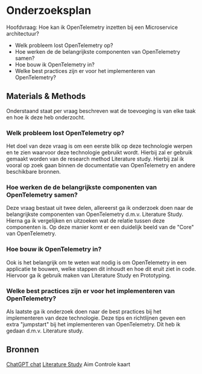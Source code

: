 # Onderzoeksplan

Hoofdvraag: Hoe kan ik OpenTelemetry inzetten bij een Microservice architectuur?

- Welk probleem lost OpenTelemetry op?
- Hoe werken de de belangrijkste componenten van OpenTelemetry samen?
- Hoe bouw ik OpenTelemetry in?
- Welke best practices zijn er voor het implementeren van OpenTelemetry?

## Materials & Methods

Onderstaand staat per vraag beschreven wat de toevoeging is van elke taak en hoe ik deze heb onderzocht.

### Welk probleem lost OpenTelemetry op?

Het doel van deze vraag is om een eerste blik op deze technologie werpen en te zien waarvoor deze technologie gebruikt wordt. Hierbij zal er gebruik gemaakt worden van de research method Literature study. Hierbij zal ik vooral op zoek gaan binnen de documentatie van OpenTelemetry en andere beschikbare bronnen.

### Hoe werken de de belangrijkste componenten van OpenTelemetry samen?

Deze vraag bestaat uit twee delen, allereerst ga ik onderzoek doen naar de belangrijkste componenten van OpenTelemetry d.m.v. Literature Study. Hierna ga ik vergelijken en uitzoeken wat de relatie tussen deze componenten is. Op deze manier komt er een duidelijk beeld van de "Core" van OpenTelemetry.

### Hoe bouw ik OpenTelemetry in?

Ook is het belangrijk om te weten wat nodig is om OpenTelemetry in een applicatie te bouwen, welke stappen dit inhoudt en hoe dit eruit ziet in code. Hiervoor ga ik gebruik maken van Literature Study en Prototyping.

### Welke best practices zijn er voor het implementeren van OpenTelemetry?

Als laatste ga ik onderzoek doen naar de best practices bij het implementeren van deze technologie. Deze tips en richtlijnen geven een extra "jumpstart" bij het implementeren van OpenTelemetry. Dit heb ik gedaan d.m.v. Literature study.

## Bronnen
<!-- TODO updaten naar APA -->

[ChatGPT chat](https://chatgpt.com/share/6703b59a-8b0c-8012-9e38-3001462c6a10)
[Literature Study](https://ictresearchmethods.nl/library/literature-study/)
Aim Controle kaart